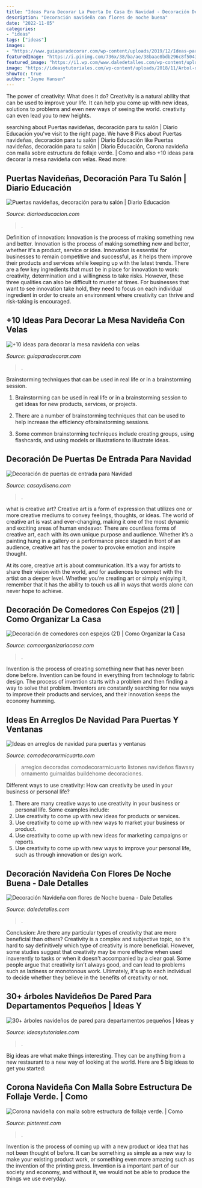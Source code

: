 ```yaml
---
title: "Ideas Para Decorar La Puerta De Casa En Navidad - Decoración De Puertas De Entrada Para Navidad"
description: "Decoración navideña con flores de noche buena"
date: "2022-11-05"
categories:
- "ideas"
tags: ["ideas"]
images:
- "https://www.guiaparadecorar.com/wp-content/uploads/2019/12/Ideas-para-decorar-la-mesa-navidena.jpg"
featuredImage: "https://i.pinimg.com/736x/38/ba/ae/38baae8bdb296c8f5043ae70ee261f76.jpg"
featured_image: "https://i1.wp.com/www.daledetalles.com/wp-content/uploads/2016/08/26.jpg"
image: "https://ideasytutoriales.com/wp-content/uploads/2018/11/Arbol-de-Navidad-para-Pared-21-420x420.jpg"
ShowToc: true
author: "Jayne Hansen"
---
```



The power of creativity: What does it do?
Creativity is a natural ability that can be used to improve your life. It can help you come up with new ideas, solutions to problems and even new ways of seeing the world. creativity can even lead you to new heights.

	

		
searching about Puertas navideñas, decoración para tu salón | Diario Educación you've visit to the right page. We have 8 Pics about Puertas navideñas, decoración para tu salón | Diario Educación like Puertas navideñas, decoración para tu salón | Diario Educación, Corona navideña con malla sobre estructura de follaje verde. | Como and also +10 ideas para decorar la mesa navideña con velas. Read more:
		
    
## Puertas Navideñas, Decoración Para Tu Salón | Diario Educación

<img loading=lazy src="https://diarioeducacion.com/wp-content/uploads/2017/11/puertas-21.jpg" onerror="this.onerror=null;this.src='https://tse4.mm.bing.net/th?id=OIP.O_5o0dP73z6y-pwoyeUAeQHaLI&amp;pid=15.1';" alt="Puertas navideñas, decoración para tu salón | Diario Educación">

_Source: diarioeducacion.com_

>. 

	

Definition of innovation: Innovation is the process of making something new and better.
Innovation is the process of making something new and better, whether it's a product, service or idea. Innovation is essential for businesses to remain competitive and successful, as it helps them improve their products and services while keeping up with the latest trends.
There are a few key ingredients that must be in place for innovation to work: creativity, determination and a willingness to take risks. However, these three qualities can also be difficult to muster at times. For businesses that want to see innovation take hold, they need to focus on each individual ingredient in order to create an environment where creativity can thrive and risk-taking is encouraged.

    
## +10 Ideas Para Decorar La Mesa Navideña Con Velas

<img loading=lazy src="https://www.guiaparadecorar.com/wp-content/uploads/2019/12/Ideas-para-decorar-la-mesa-navidena.jpg" onerror="this.onerror=null;this.src='https://tse4.mm.bing.net/th?id=OIP.qsiYdm97oC2IjTelfw8BHQHaJ3&amp;pid=15.1';" alt="+10 ideas para decorar la mesa navideña con velas">

_Source: guiaparadecorar.com_

>. 

	

Brainstorming techniques that can be used in real life or in a brainstorming session.
1. Brainstorming can be used in real life or in a brainstorming session to get ideas for new products, services, or projects.
2. There are a number of brainstorming techniques that can be used to help increase the efficiency ofbrainstorming sessions.

3. Some common brainstorming techniques include creating groups, using flashcards, and using models or illustrations to illustrate ideas.

    
## Decoración De Puertas De Entrada Para Navidad

<img loading=lazy src="https://casaydiseno.com/wp-content/uploads/2016/10/decoracion-de-puertas-entrada.jpg" onerror="this.onerror=null;this.src='https://tse4.mm.bing.net/th?id=OIP.4E5gijYiSRz_LgmaY9CongHaKa&amp;pid=15.1';" alt="Decoración de puertas de entrada para Navidad">

_Source: casaydiseno.com_

>. 

	

what is creative art?
Creative art is a form of expression that utilizes one or more creative mediums to convey feelings, thoughts, or ideas. The world of creative art is vast and ever-changing, making it one of the most dynamic and exciting areas of human endeavor.
There are countless forms of creative art, each with its own unique purpose and audience. Whether it’s a painting hung in a gallery or a performance piece staged in front of an audience, creative art has the power to provoke emotion and inspire thought.

At its core, creative art is about communication. It’s a way for artists to share their vision with the world, and for audiences to connect with the artist on a deeper level. Whether you’re creating art or simply enjoying it, remember that it has the ability to touch us all in ways that words alone can never hope to achieve.

    
## Decoración De Comedores Con Espejos (21) | Como Organizar La Casa

<img loading=lazy src="https://comoorganizarlacasa.com/wp-content/uploads/2017/02/Decoración-de-comedores-con-espejos-21.jpg" onerror="this.onerror=null;this.src='https://tse3.mm.bing.net/th?id=OIP.zjwRrC_ppubpJeo1SPDCgAHaJ4&amp;pid=15.1';" alt="Decoración de comedores con espejos (21) | Como Organizar la Casa">

_Source: comoorganizarlacasa.com_

>. 

	

Invention is the process of creating something new that has never been done before. Invention can be found in everything from technology to fabric design. The process of invention starts with a problem and then finding a way to solve that problem. Inventors are constantly searching for new ways to improve their products and services, and their innovation keeps the economy humming.

    
## Ideas En Arreglos De Navidad Para Puertas Y Ventanas

<img loading=lazy src="https://comodecorarmicuarto.com/wp-content/uploads/2018/12/arreglos-de-navidad-para-puertas-2018.jpg" onerror="this.onerror=null;this.src='https://tse1.mm.bing.net/th?id=OIP.s7EXgUYt-a4Kan8wPaRNbwAAAA&amp;pid=15.1';" alt="Ideas en arreglos de navidad para puertas y ventanas">

_Source: comodecorarmicuarto.com_

>arreglos decoradas comodecorarmicuarto listones navideños flawssy ornamento guirnaldas buildehome decoraciones. 

	

Different ways to use creativity: How can creativity be used in your business or personal life?
1. There are many creative ways to use creativity in your business or personal life. Some examples include: 
2. Use creativity to come up with new ideas for products or services. 
3. Use creativity to come up with new ways to market your business or product. 
4. Use creativity to come up with new ideas for marketing campaigns or reports. 
5. Use creativity to come up with new ways to improve your personal life, such as through innovation or design work.

    
## Decoración Navideña Con Flores De Noche Buena - Dale Detalles

<img loading=lazy src="https://i1.wp.com/www.daledetalles.com/wp-content/uploads/2016/08/26.jpg" onerror="this.onerror=null;this.src='https://tse3.mm.bing.net/th?id=OIP.YquoQdaMYmuNtRJrYLpXVQHaNH&amp;pid=15.1';" alt="Decoración Navideña con flores de Noche buena - Dale Detalles">

_Source: daledetalles.com_

>. 

	

Conclusion: Are there any particular types of creativity that are more beneficial than others?
Creativity is a complex and subjective topic, so it's hard to say definitively which type of creativity is more beneficial. However, some studies suggest that creativity may be more effective when used inaverently to tasks or when it doesn't accompanied by a clear goal. Some people argue that creativity isn't always good, and can lead to problems such as laziness or monotonous work. Ultimately, it's up to each individual to decide whether they believe in the benefits of creativity or not.

    
## 30+ árboles Navideños De Pared Para Departamentos Pequeños | Ideas Y

<img loading=lazy src="https://ideasytutoriales.com/wp-content/uploads/2018/11/Arbol-de-Navidad-para-Pared-21-420x420.jpg" onerror="this.onerror=null;this.src='https://tse4.mm.bing.net/th?id=OIP.sqIHHbwL-veKb-NGS6lADwAAAA&amp;pid=15.1';" alt="30+ árboles navideños de pared para departamentos pequeños | Ideas y">

_Source: ideasytutoriales.com_

>. 

	

Big ideas are what make things interesting. They can be anything from a new restaurant to a new way of looking at the world. Here are 5 big ideas to get you started: 

    
## Corona Navideña Con Malla Sobre Estructura De Follaje Verde. | Como

<img loading=lazy src="https://i.pinimg.com/736x/38/ba/ae/38baae8bdb296c8f5043ae70ee261f76.jpg" onerror="this.onerror=null;this.src='https://tse4.mm.bing.net/th?id=OIP.okW6lHNR26mE0-1cB-mzegHaPP&amp;pid=15.1';" alt="Corona navideña con malla sobre estructura de follaje verde. | Como">

_Source: pinterest.com_

>. 

	

Invention is the process of coming up with a new product or idea that has not been thought of before. It can be something as simple as a new way to make your existing product work, or something even more amazing such as the invention of the printing press. Invention is a important part of our society and economy, and without it, we would not be able to produce the things we use everyday.

